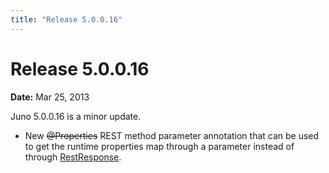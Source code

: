 ```yaml
---
title: "Release 5.0.0.16"
---
```


# Release 5.0.0.16

**Date:** Mar 25, 2013

Juno 5.0.0.16 is a minor update.

- New ~~@Properties~~ REST method parameter annotation that can be used to get the runtime properties map through a parameter instead of through <a href="/site/apidocs/org/apache/juneau/rest/RestResponse.html" target="_blank">RestResponse</a>.

